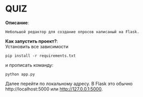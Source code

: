 # QUIZ
 **Описание**:
 ```
 Небольшой редактор для создание опросов написаный на Flask.
```
 **Как запустить проект?**:  
  Установить все зависимости
 ```
 pip install -r requirements.txt
```

и прописать команду:
 ```
python app.py
```
Далее перейти по локальному адресу. В Flask это обычно http://localhost:5000 или http://127.0.0.1:5000. 


